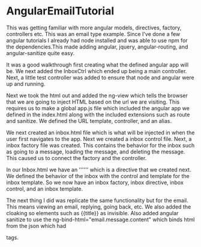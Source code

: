 # AngularEmailTutorial
This was getting familiar with more angular models, directives, factory, controllers etc. This was an email type example. Since I've done a few angular tutorials I already had node installed and was able to use npm for the dependencies.This made adding angular, jquery, angular-routing, and angular-sanitize quite easy.

It was a good walkthrough first creating what the defined angular app will be. We next added the InboxCtrl which ended up being a main controller. Next, a little test controller was added to ensure that node and angular were up and running.

Next we took the html out and added the ng-view which tells the browser that we are going to inject HTML based on the url we are visiting. This requires us to make a global app.js file which included the angular app we defined in the index.html along with the  included extensions such as route and sanitize. We defined the URL template, controller, and an alias.

We next created an inbox.html file which is what will be injected in when the user first navigates to the app. Next we created a inbox control file. Next, a inbox factory file was created. This contains the behavior for the inbox such as going to a message, loading the message, and deleting the message. This caused us to connect the factory and the controller.

In our Inbox.html we have an '''<inbox></inbox>''' which is a directive that we created next. We defined the behavior of the inbox with the control and template for the inbox template. So we now have an inbox factory, inbox directive, inbox control, and an inbox template.

The next thing I did was replicate the same functionality but for the email. This means viewing an email, replying, going back, etc. We also added the cloaking so elements such as {{title}} as invisible. Also added angular sanitize to use the ng-bind-html="email.message.content" which binds html from the json which had <p> tags.
